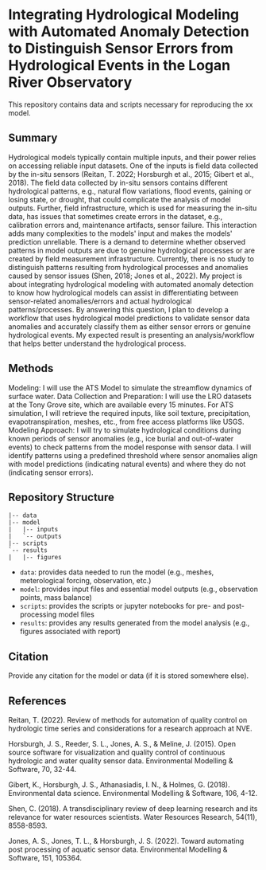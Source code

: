 # Integrating Hydrological Modeling with Automated Anomaly Detection to Distinguish Sensor Errors from Hydrological Events in the Logan River Observatory
This repository contains data and scripts necessary for reproducing the xx model.

## Summary
Hydrological models typically contain multiple inputs, and their power relies on accessing reliable input datasets. One of the inputs is field data collected by the in-situ sensors (Reitan, T. 2022; Horsburgh et al., 2015; Gibert et al., 2018).
The field data collected by in-situ sensors contains different hydrological patterns, e.g., natural flow variations, flood events, gaining or losing state, or drought, that could complicate the analysis of model outputs. Further, field infrastructure, which is used for measuring the in-situ data, has issues that sometimes create errors in the dataset, e.g., calibration errors and, maintenance artifacts, sensor failure. This interaction adds many complexities to the models' input and makes the models' prediction unreliable. There is a demand to determine whether observed patterns in model outputs are due to genuine hydrological processes or are created by field measurement infrastructure. Currently, there is no study to distinguish patterns resulting from hydrological processes and anomalies caused by sensor issues (Shen, 2018; Jones et al., 2022).
My project is about integrating hydrological modeling with automated anomaly detection to know how hydrological models can assist in differentiating between sensor-related anomalies/errors and actual hydrological patterns/processes. By answering this question, I plan to develop a workflow that uses hydrological model predictions to validate sensor data anomalies and accurately classify them as either sensor errors or genuine hydrological events. My expected result is presenting an analysis/workflow that helps better understand the hydrological process. 

## Methods
Modeling: I will use the ATS Model to simulate the streamflow dynamics of surface water. 
Data Collection and Preparation: I will use the LRO datasets at the Tony Grove site, which are available every 15 minutes. 
For ATS simulation, I will retrieve the required inputs, like soil texture, precipitation, evapotranspiration, meshes, etc., from free access platforms like USGS. Modeling Approach: I will try to simulate hydrological conditions during known periods of sensor anomalies (e.g., ice burial and out-of-water events) to check patterns from the model response with sensor data. I will identify patterns using a predefined threshold where sensor anomalies align with model predictions (indicating natural events) and where they do not (indicating sensor errors). 

## Repository Structure
```
|-- data
|-- model
|   |-- inputs
|   `-- outputs
|-- scripts
`-- results
|   |-- figures
```
- `data`: provides data needed to run the model (e.g., meshes, meterological forcing, observation, etc.)
- `model`: provides input files and essential model outputs (e.g., observation points, mass balance)
- `scripts`: provides the scripts or jupyter notebooks for pre- and post- processing model files
- `results`: provides any results generated from the model analysis (e.g., figures associated with report)

## Citation
Provide any citation for the model or data (if it is stored somewhere else).


## References
Reitan, T. (2022). Review of methods for automation of quality control on hydrologic time series and considerations for a research approach at NVE.

Horsburgh, J. S., Reeder, S. L., Jones, A. S., & Meline, J. (2015). Open source software for visualization and quality control of continuous hydrologic and water quality sensor data. Environmental Modelling & Software, 70, 32-44.

Gibert, K., Horsburgh, J. S., Athanasiadis, I. N., & Holmes, G. (2018). Environmental data science. Environmental Modelling & Software, 106, 4-12.

Shen, C. (2018). A transdisciplinary review of deep learning research and its relevance for water resources scientists. Water Resources Research, 54(11), 8558-8593.

Jones, A. S., Jones, T. L., & Horsburgh, J. S. (2022). Toward automating post processing of aquatic sensor data. Environmental Modelling & Software, 151, 105364.
